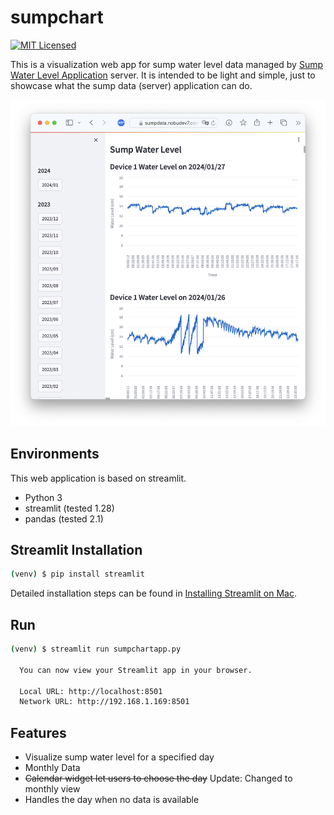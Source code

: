 # sumpchart
[![MIT Licensed](https://img.shields.io/badge/license-MIT-blue.svg)](https://github.com/ntamagawa/sumpdata/blob/main/LICENSE)

This is a visualization web app for sump water level data managed by [Sump Water Level Application](https://github.com/ntamagawa/sumpdata) server. It is intended to be light and simple, just to showcase what the sump data (server) application can do.

![Web Frontend Sample](assets/WebFrontendSample.png)

## Environments
This web application is based on streamlit.
- Python 3
- streamlit (tested 1.28)
- pandas (tested 2.1)

## Streamlit Installation
``` bash
(venv) $ pip install streamlit
```
Detailed installation steps can be found in [Installing Streamlit on Mac](https://dev.to/developernt/streamlit-memo-cc1).

## Run
``` bash
(venv) $ streamlit run sumpchartapp.py

  You can now view your Streamlit app in your browser.

  Local URL: http://localhost:8501
  Network URL: http://192.168.1.169:8501

```

## Features
- Visualize sump water level for a specified day
- Monthly Data
- ~~Calendar widget let users to choose the day~~ Update: Changed to monthly view
- Handles the day when no data is available
